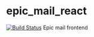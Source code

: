 # epic_mail_react
[![Build Status](https://travis-ci.org/Tyak99/epic_mail_react.svg?branch=develop)](https://travis-ci.org/Tyak99/epic_mail_react)
Epic mail frontend

